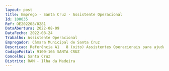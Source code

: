 ```yaml
--- 
layout: post
title: Emprego - Santa Cruz - Assistente Operacional
Id: 100035
Ref: OE202208/0281
DataAbertura: 2022-08-09
DataFecho: 2022-08-24
Trabalho: Assistente Operacional
Empregador: Câmara Municipal de Santa Cruz
Descricao: Referência A1   8 (oito) Assistentes Operacionais para ajudante de remoção na Subunidade de Resíduos Sólidos Urbanos, para as seguintes funções específicas  cumprir com o circuito de recolha para o qual foi destacado  proceder à transferência dos resíduos sólidos dos contentores para as viaturas de recolha, manualmente e ou mecanicamente  varrer e recolher os resíduos existentes em redor dos contentores  higienizar os contentores e as viaturas de recolha  efetuar a manutenção dos contentores (ex  substituir rodas e tampas)  transmitir ao motorista a existência de contentores danificados, ou a existência de objetos volumosos fora de uso abandonados  transferir resíduos das viaturas para os compactadores ou ampliroll´s  zelar pelos equipamentos de recolha e afins, nomeadamente viaturas, contentores públicos privados e portas das casas do lixo   proceder à varredura e lavagem do pavimento do parque de viaturas, sempre que solicitado  auxiliar os motoristas nas manobras com a viatura de remoção  sensibilizar a população, sempre que possível, ou quando solicitado, para os serviços de remoção disponíveis e para as boas práticas da deposição de resíduos sólidos  denunciar ao seu superior hierárquico, situações de infração no âmbito da deposição dos resíduos sólidos.
CodigoPostal: 9100-166 SANTA CRUZ
Concelho: Santa Cruz
Distrito: RAM - Ilha da Madeira
--- 
```

